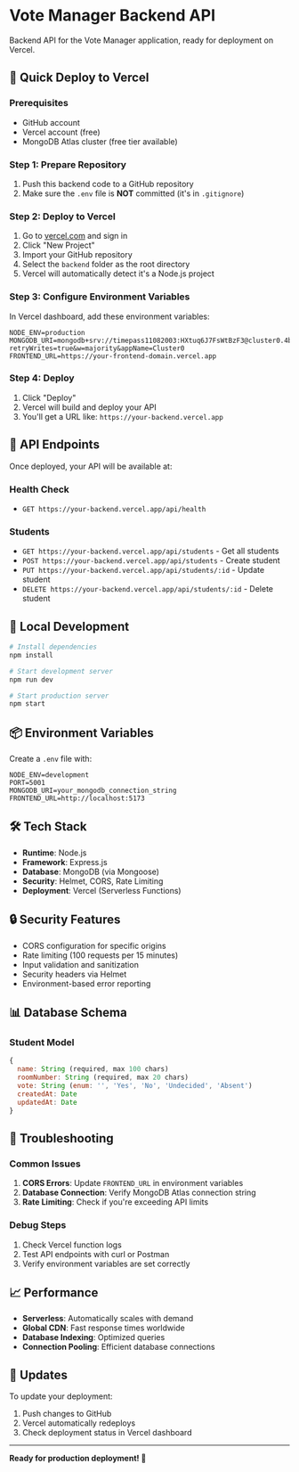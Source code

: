 # Vote Manager Backend API

Backend API for the Vote Manager application, ready for deployment on Vercel.

## 🚀 Quick Deploy to Vercel

### Prerequisites

- GitHub account
- Vercel account (free)
- MongoDB Atlas cluster (free tier available)

### Step 1: Prepare Repository

1. Push this backend code to a GitHub repository
2. Make sure the `.env` file is **NOT** committed (it's in `.gitignore`)

### Step 2: Deploy to Vercel

1. Go to [vercel.com](https://vercel.com) and sign in
2. Click "New Project"
3. Import your GitHub repository
4. Select the `backend` folder as the root directory
5. Vercel will automatically detect it's a Node.js project

### Step 3: Configure Environment Variables

In Vercel dashboard, add these environment variables:

```
NODE_ENV=production
MONGODB_URI=mongodb+srv://timepass11082003:HXtuq6J7FsWtBzF3@cluster0.4bktfmk.mongodb.net/?retryWrites=true&w=majority&appName=Cluster0
FRONTEND_URL=https://your-frontend-domain.vercel.app
```

### Step 4: Deploy

1. Click "Deploy"
2. Vercel will build and deploy your API
3. You'll get a URL like: `https://your-backend.vercel.app`

## 📡 API Endpoints

Once deployed, your API will be available at:

### Health Check

- `GET https://your-backend.vercel.app/api/health`

### Students

- `GET https://your-backend.vercel.app/api/students` - Get all students
- `POST https://your-backend.vercel.app/api/students` - Create student
- `PUT https://your-backend.vercel.app/api/students/:id` - Update student
- `DELETE https://your-backend.vercel.app/api/students/:id` - Delete student

## 🔧 Local Development

```bash
# Install dependencies
npm install

# Start development server
npm run dev

# Start production server
npm start
```

## 📦 Environment Variables

Create a `.env` file with:

```env
NODE_ENV=development
PORT=5001
MONGODB_URI=your_mongodb_connection_string
FRONTEND_URL=http://localhost:5173
```

## 🛠️ Tech Stack

- **Runtime**: Node.js
- **Framework**: Express.js
- **Database**: MongoDB (via Mongoose)
- **Security**: Helmet, CORS, Rate Limiting
- **Deployment**: Vercel (Serverless Functions)

## 🔒 Security Features

- CORS configuration for specific origins
- Rate limiting (100 requests per 15 minutes)
- Input validation and sanitization
- Security headers via Helmet
- Environment-based error reporting

## 📊 Database Schema

### Student Model

```javascript
{
  name: String (required, max 100 chars)
  roomNumber: String (required, max 20 chars)
  vote: String (enum: '', 'Yes', 'No', 'Undecided', 'Absent')
  createdAt: Date
  updatedAt: Date
}
```

## 🚨 Troubleshooting

### Common Issues

1. **CORS Errors**: Update `FRONTEND_URL` in environment variables
2. **Database Connection**: Verify MongoDB Atlas connection string
3. **Rate Limiting**: Check if you're exceeding API limits

### Debug Steps

1. Check Vercel function logs
2. Test API endpoints with curl or Postman
3. Verify environment variables are set correctly

## 📈 Performance

- **Serverless**: Automatically scales with demand
- **Global CDN**: Fast response times worldwide
- **Database Indexing**: Optimized queries
- **Connection Pooling**: Efficient database connections

## 🔄 Updates

To update your deployment:

1. Push changes to GitHub
2. Vercel automatically redeploys
3. Check deployment status in Vercel dashboard

---

**Ready for production deployment! 🚀**
